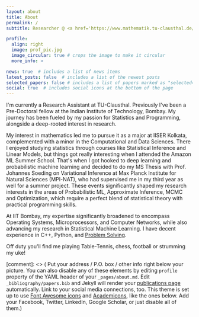 ```yaml
---
layout: about
title: About
permalink: /
subtitle: Researcher @ <a href='https://www.mathematik.tu-clausthal.de/en/ueber-uns/mitarbeiter/'> TU-Clausthal </a>• <b>Previously:</b> <b>Pre-Doc Fellow</b> @ <a href='https://www.iitb.ac.in/'>IIT Bombay</a> | <a href='https://www.mpinat.mpg.de/soeding'> Soeding Lab @ MPI-NAT Goettingen</a> | <a href='https://www.iiserkol.ac.in/'>IISER Kolkata</a>

profile:
  align: right
  image: prof_pic.jpg
  image_circular: true # crops the image to make it circular
  more_info: >

news: true  # includes a list of news items
latest_posts: false  # includes a list of the newest posts
selected_papers: false # includes a list of papers marked as "selected={true}"
social: true  # includes social icons at the bottom of the page
---
```


I'm currently a Research Assistant at TU-Clausthal. Previously I've been a Pre-Doctoral fellow at the Indian Institute of Technology, Bombay. My journey has been fueled by my passion for Statistics and Programming, alongside a deep-rooted interest in research.

My interest in mathematics led me to pursue it as a major at IISER Kolkata, complemented with a minor in the Computational and Data Sciences. There I enjoyed studying statistics through courses like Statistical Inference and Linear Models, but things got really interesting when I attended the Amazon ML Summer School. That's when I got hooked to deep learning and probabilistic machine learning and decided to do my MS Thesis with Prof. Johannes Soeding on Variational Inference at Max Planck Institute for Natural Sciences (MPI-NAT), who had supervised me in my third year as well for a summer project. These events significantly shaped my research interests in the areas of Probabilistic ML, Approximate Inference, MCMC and Optimization, which require a perfect blend of statistical theory with practical programming skills.

At IIT Bombay, my expertise significantly broadened to encompass Operating Systems, Microprocessors, and Computer Networks, while also advancing my research in Statistical Machine Learning. I have decent experience in C++, Python, and [Problem Solving](https://leetcode.com/ananyapam7/). 

Off duty you'll find me playing Table-Tennis, chess, football or strumming my uke!

[comment]: <> ( Put your address / P.O. box / other info right below your picture. You can also disable any of these elements by editing `profile` property of the YAML header of your `_pages/about.md`. Edit `_bibliography/papers.bib` and Jekyll will render your [publications page](/al-folio/publications/) automatically. Link to your social media connections, too. This theme is set up to use [Font Awesome icons](http://fortawesome.github.io/Font-Awesome/) and [Academicons](https://jpswalsh.github.io/academicons/), like the ones below. Add your Facebook, Twitter, LinkedIn, Google Scholar, or just disable all of them.)